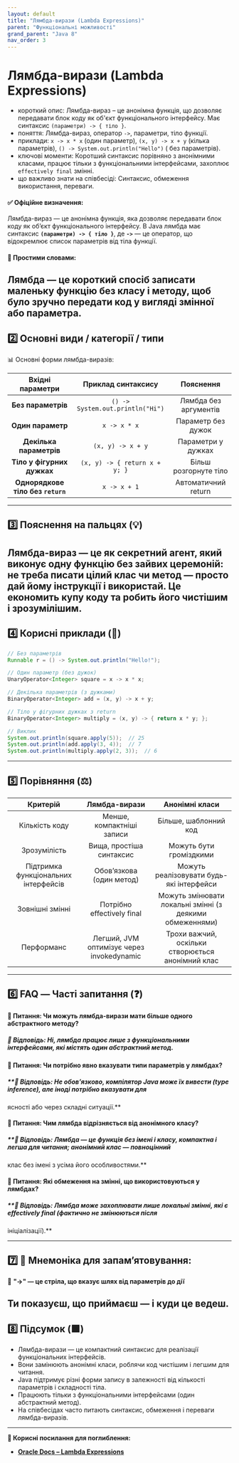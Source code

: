 ```yaml
---
layout: default
title: "Лямбда-вирази (Lambda Expressions)"
parent: "Функціональні можливості"
grand_parent: "Java 8"
nav_order: 3
---
```


# Лямбда-вирази (Lambda Expressions)

* короткий опис: Лямбда-вираз – це анонімна функція, що дозволяє передавати блок коду як об'єкт функціонального
  інтерфейсу. Має синтаксис `(параметри) -> { тіло }`.
* поняття: Лямбда-вираз, оператор `->`, параметри, тіло функції.
* приклади: `x -> x * x` (один параметр), `(x, y) -> x + y` (кілька параметрів), `() -> System.out.println("Hello")` (
  без параметрів).
* ключові моменти: Коротший синтаксис порівняно з анонімними класами, працює тільки з функціональними інтерфейсами,
  захоплює `effectively final` змінні.
* що важливо знати на співбесіді: Синтаксис, обмеження використання, переваги.

#### **✅ Офіційне визначення:**

Лямбда-вираз — це анонімна функція, яка дозволяє передавати блок коду як об’єкт функціонального інтерфейсу. В Java
лямбда має синтаксис **`(параметри) -> { тіло }`**, де **`->`** — це оператор, що відокремлює список параметрів від тіла
функції.

#### **🧠 Простими словами:**

Лямбда — це короткий спосіб записати маленьку функцію без класу і методу, щоб було зручно передати код у вигляді змінної або параметра.
---

## **2️⃣ Основні види / категорії / типи**

📊 Основні форми лямбда-виразів:

|         Вхідні параметри          |        Приклад синтаксису        |       Пояснення       |
|:---------------------------------:|:--------------------------------:|:---------------------:|
|        **Без параметрів**         | `() -> System.out.println("Hi")` | Лямбда без аргументів |
|         **Один параметр**         |           `x -> x * x`           |  Параметр без дужок   |
|      **Декілька параметрів**      |        `(x, y) -> x + y`         |  Параметри у дужках   |
|    **Тіло у фігурних дужках**     |  `(x, y) -> { return x + y; }`   | Більш розгорнуте тіло |
| **Однорядкове тіло без `return`** |           `x -> x + 1`           |  Автоматичний return  |

---

## **3️⃣ Пояснення на пальцях (💡)**

Лямбда-вираз — це як секретний агент, який виконує одну функцію без зайвих церемоній: не треба писати цілий клас чи метод — просто дай йому інструкції і використай. Це економить купу коду та робить його чистішим і зрозумілішим.
---

## **4️⃣ Корисні приклади (🧪)**

```java
// Без параметрів
Runnable r = () -> System.out.println("Hello!");

// Один параметр (без дужок)
UnaryOperator<Integer> square = x -> x * x;

// Декілька параметрів (з дужками)
BinaryOperator<Integer> add = (x, y) -> x + y;

// Тіло у фігурних дужках з return
BinaryOperator<Integer> multiply = (x, y) -> { return x * y; };

// Виклик
System.out.println(square.apply(5));  // 25
System.out.println(add.apply(3, 4));  // 7
System.out.println(multiply.apply(2, 3));  // 6
```
---

## **5️⃣ Порівняння (⚖️)**

|               Критерій               |               Лямбда-вирази               |                      Анонімні класи                      |
|:------------------------------------:|:-----------------------------------------:|:--------------------------------------------------------:|
|            Кількість коду            |         Менше, компактніші записи         |                  Більше, шаблонний код                   |
|             Зрозумілість             |         Вища, простіша синтаксис          |                 Можуть бути громіздкими                  |
| Підтримка функціональних інтерфейсів |         Обов’язкова (один метод)          |         Можуть реалізовувати будь-які інтерфейси         |
|           Зовнішні змінні            |        Потрібно effectively final         | Можуть змінювати локальні змінні (з деякими обмеженнями) |
|              Перформанс              | Легший, JVM оптимізує через invokedynamic |    Трохи важчий, оскільки створюється анонімний клас     |

---

## **6️⃣ FAQ — Часті запитання (❓)**

#### **🔹 Питання: Чи можуть лямбда-вирази мати більше одного абстрактного методу?**

##### **💬 Відповідь: Ні, лямбда працює лише з функціональними інтерфейсами, які містять один абстрактний метод.**

####  

#### **🔹 Питання: Чи потрібно явно вказувати типи параметрів у лямбдах?**

##### **💬 Відповідь: Не обов’язково, компілятор Java може їх вивести (type inference), але іноді потрібно вказувати для
ясності або через складні ситуації.**

####  

#### **🔹 Питання: Чим лямбда відрізняється від анонімного класу?**

##### **💬 Відповідь: Лямбда — це функція без імені і класу, компактна і легша для читання; анонімний клас — повноцінний
клас без імені з усіма його особливостями.**

####  

#### **🔹 Питання: Які обмеження на змінні, що використовуються у лямбдах?**

##### **💬 Відповідь: Лямбда може захоплювати лише локальні змінні, які є effectively final (фактично не змінюються після
ініціалізації).**

---

## **7️⃣ 🧠 Мнемоніка для запам’ятовування:**

🔑 **"-\>" — це стріла, що вказує шлях від параметрів до дії**

Ти показуєш, що приймаєш — і куди це ведеш.
---

## **8️⃣ Підсумок (🟩)**

* Лямбда-вирази — це компактний синтаксис для реалізації функціональних інтерфейсів.
* Вони замінюють анонімні класи, роблячи код чистішим і легшим для читання.
* Java підтримує різні форми запису в залежності від кількості параметрів і складності тіла.
* Працюють тільки з функціональними інтерфейсами (один абстрактний метод).
* На співбесідах часто питають синтаксис, обмеження і переваги лямбда-виразів.

---

**🔗 Корисні посилання для поглиблення:**

* [**Oracle Docs – Lambda Expressions**](https://docs.oracle.com/javase/tutorial/java/javaOO/lambdaexpressions.html)